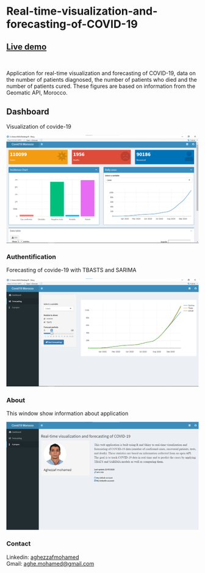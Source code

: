 # Real-time-visualization-and-forecasting-of-COVID-19

<a href="https://covid-19morocco.herokuapp.com"><h2>Live demo</h2><a/> <br>

Application for real-time visualization and forecasting of COVID-19, data on the number of patients diagnosed, the number of patients who died and the number of patients cured. These figures are based on information from the Geomatic API, Morocco.


## Dashboard
<p>Visualization of covide-19</p>
<img src="dashboard.png">


###	Authentification
<p>Forecasting of covide-19 with  TBASTS and SARIMA</p>
<img src="forecasting.png">


### About
<p>This window show information about application</p>
<img src="about.png">


### Contact
Linkedin: <a href="https://www.linkedin.com/in/mohamed-aghezzaf/">aghezzafmohamed<a/> <br>
Gmail: aghe.mohamed@gmail.com
